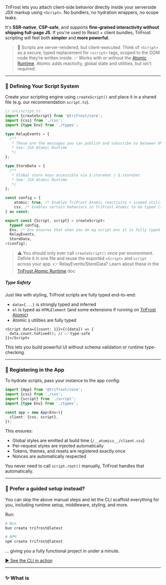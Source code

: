 TriFrost lets you attach client-side behavior directly inside your serverside JSX markup using `<Script>`. No bundlers, no hydration wrappers, no scope leaks.

It's **SSR-native**, **CSP-safe**, and supports **fine-grained interactivity without shipping full-page JS**. If you're used to React + client bundles, TriFrost scripting will feel both **simpler** and **more powerful**.

> 🔄 Scripts are server-rendered, but client-executed. Think of `<Script>` as a secure, typed replacement for `<script>` tags, scoped to the DOM node they’re written inside.
> ✅ Works with or without the [Atomic Runtime](/docs/jsx-atomic). Atomic adds reactivity, global state and utilities, but isn't required.

---

### 🧰 Defining Your Script System
Create your scripting engine using `createScript()` and place it in a shared file (e.g. our recommendation `script.ts`).
```typescript
// src/script.ts
import {createScript} from '@trifrost/core';
import {css} from './css';
import {type Env} from './types';

type RelayEvents = {
  /**
   * These are the messages you can publish and subscribe to between VMs
   * See: JSX Atomic Runtime
   */
};

type StoreData = {
  /**
   * Global store keys accessible via $.storeGet / $.storeSet
   * See: JSX Atomic Runtime
   */
};

const config = {
	atomic: true, /* Enables TriFrost Atomic reactivity + scoped utilities */
	css, /* Enables certain behaviors in TriFrost Atomic to be typed (such as $.cssVar and $.cssTheme) */
} as const;

export const {Script, script} = createScript<
  typeof config,
  Env, /* Env ensures that when you do eg script.env it is fully typed */
  RelayEvents,
  StoreData,
>(config);
```

> ⚠️ You should only ever call `createScript()` once per environment. Define it in one file and reuse the exported `<Script>` and `script` across your app.
> 👉 RelayEvents/StoreData? Learn about these in the [TriFrost Atomic Runtime](/docs/jsx-atomic) doc

##### Type Safety
Just like with styling, TriFrost scripts are fully typed end-to-end:
- `data={...}` is strongly typed and inferred
- `el` is typed as `HTMLElement` (and some extensions if running on [TriFrost Atomic](/docs/jsx-atomic))
- Atomic `$` utilities are fully typed

```tsx
<Script data={{count: 1}}>{({data}) => {
  data.count.toFixed(); // ✅ type-safe
}}</Script>
```

This lets you build powerful UI without schema validation or runtime type-checking.

---

### 🚀 Registering in the App
To hydrate scripts, pass your instance to the app config:
```typescript
import {App} from '@trifrost/core';
import {css} from './css';
import {script} from './script';
import {type Env} from './types';

const app = new App<Env>({
  client: {css, script},
});
```

This ensures:
- Global styles are emitted at build time (`/__atomics__/client.css`)
- Per-request styles are injected automatically
- Tokens, themes, and resets are registered exactly once
- Nonces are automatically respected

You never need to call `script.root()` manually, TriFrost handles that automatically.

---

### 🧭 Prefer a guided setup instead?
You can skip the above manual steps and let the CLI scaffold everything for you, including runtime setup, middleware, styling, and more.

Run:
```bash
# Bun
bun create trifrost@latest

# NPM
npm create trifrost@latest
```

... giving you a fully functional project in under a minute.

[▶️ See the CLI in action](/docs/cli-quickstart)

---

### ✨ What is <Script>

The `<Script>` component is TriFrost’s universal way to attach logic to your HTML:

- ✅ Inline behavior via serialized function calls
- ✅ External script tags with full CSP/nonce support
- ✅ Built-in deduplication
- ✅ Optional **atomic reactivity** when using `atomic: true` in the config for createScript

👉 Learn about the [TriFrost Atomic Runtime](/docs/jsx-atomic) to craft reactive masterpieces.

---

### ⚙️ External Scripts
If you pass a `src` prop, the script is rendered as a normal `<script>` tag:
```tsx
<Script src="https://cdn.example.com/foo.js" defer />

// Renders as:
<script nonce="abc123" src="https://cdn.example.com/foo.js" defer></script>
```

All standard script attributes are supported (src, type, async, defer, ...), and the tag will be rendered directly into the HTML.

---

### 🧠 Inline Scripts
You can also use `<Script>` to bind behaviors directly to elements during hydration.
```tsx
<button type="button">
  Click Me
  <Script>{({el}) => {
    el.addEventListener('click', () => {
      alert('Clicked!');
    });
  }}</Script>
</button>
```

This script is serialized at render time, registered with a unique hash, and re-attached to matching DOM nodes on the client via `data-tfhf="..."`.

##### How: Hydration Model
TriFrost scripts **run only on the client**, but are defined alongside your markup on the server.

When JSX is rendered on the server, your script function is:
- Captured as a string
- Hashed and registered
- Injected into a hydration payload

On the client, this payload:
- Locates the target node (via `data-tfhf`)
- Re-attaches the function and invokes it with `{el, data, $}`

> 🧠 Your function **does not run during SSR**. It is serialized as code, not executed.

This means:
- You can write `el.addEventListener(...)` as if you were in a `<script>` tag
- You cannot access `ctx`, `request`, or anything server-bound inside `<Script>`
- `data` is your bridge from SSR to client

### What's passed to Script?
Each inline script receives:

**el: HTMLElement**
The DOM element the script is bound to.

```tsx
<div>
  <Script>{({el}) => { /* el here is the div */
    ...
  }}</Script>
</div>
```

**data: object**
The `data={...}` you passed to the script. Writable. Not reactive by default (unless Atomic is enabled).

🧬 Data is fully typed, TypeScript will infer the shape of your `data` object and reflect it in the script body.

Example:
```tsx
<div>
  <Script data={{count: 42}}>{({el, data}) => {
    /* data here is {count: 42} and auto-typed as {count:number} */
  }}</Script>
</div>
```

✅ This gives you end-to-end type safety from SSR → client, **without manual casts or schema validation**.

**$: Atomic Utils**
A set of scoped, DOM-safe utilities:
- `$.on`, `$.once`, `$.fire` for events
- `$.query`, `$.clear` for DOM traversal
- `$.storeSet`, `$.storeGet` for global store state
- `$.uid`, `$.eq`, `$.sleep`, `$.fetch`, etc.

```tsx
<button type="button">
  Click Me
  <Script>{({el, $}) => {
    $.on(el, 'click', () => alert('Clicked!'));
  }}</Script>
</button>
```

See [JSX Atomic Runtime](/docs/jsx-atomic) for the full list.

---

### ⚡ Instant Execution Scripts
When using `<Script>` with a **function that takes no arguments**, TriFrost optimizes it by **inlining the logic directly into the HTML**:
```tsx
<Script>{() => {
  console.log('Inline script ran immediately');
}}</Script>
```

This is:
- ✅ Instant: no need to wait for the script engine
- ✅ CSP-safe: nonce is automatically applied
- ✅ Great for meta-level logic, e.g. setting theme or firing analytics

> 💡 Think of this as a safer, scoped `<script>` tag, but written inline with full TypeScript support.

Under the hood, this produces:
```html
<script nonce="abc123">(function(){console.log("Inline script ran immediately")})();</script>
```

This behavior is **only enabled for scripts with no arguments**:
```tsx
<Script>{() => { ... }}</Script> // ✅ inlined
<Script>{({el}) => { ... }}</Script> // ❌ not inlined, handled via hydration
```
This means you get instant execution **only when no DOM binding is needed**, perfect for boot-time setup, cookie flags, or third-party hooks.

For example:
```tsx
/* Theme detection */
<Script>
  {() => {
    const saved = localStorage.getItem('theme');
    const preferred = window.matchMedia('(prefers-color-scheme: dark)').matches ? 'dark' : 'light';
    document.documentElement.setAttribute('data-theme', saved || preferred);
  }}
</Script>
```
```tsx
/* Locale detection */
<Script>
  {() => {
    const locale = navigator.language?.startsWith('fr') ? 'fr' : 'en';
    document.documentElement.setAttribute('data-lang', locale);
  }}
</Script>
```

---

### Examples
##### Class Toggle
Toggle a class on click:
```tsx
<Script>{({el}) => {
  el.addEventListener('click', () => {
    el.classList.toggle('active');
  });
}}</Script>
```
Whats happening here:
- You can bind this to any node, including SVG or custom elements.
- No framework bindings or runtime needed.

##### Toggle with Data
Track and mutate open state in-place:
```tsx
<div>
  <span>Toggle Visibility</span>
  <Script data={{open: false}}>{({el, data}) => {
    el.addEventListener('click', () => {
      data.open = !data.open;
      el.setAttribute('aria-expanded', String(data.open));
    });
  }}</Script>
</div>
```
Whats happening here:
- Uses data.open to track local state.
- Updates aria-expanded attribute accordingly.
- Great for dropdowns, modals, etc.

##### Debounce (Atomic)
```tsx
<Script>{({el, $}) => {
  $.on(el, 'input', $.debounce(() => {
    console.log('Typing stopped');
  }, 300));
}}</Script>
```
Whats happening here:
- Uses the `$.debounce()` utility
- Triggers only after user finishes typing

##### Reactive form (Atomic)
```tsx
<form>
  <fieldset>
    <legend>Type</legend>
    <label><input type="radio" name="type" value="all" /> All</label>
    <label><input type="radio" name="type" value="blog" /> Blog</label>
    <label><input type="radio" name="type" value="release" /> Release</label>
  </fieldset>

  <fieldset>
    <legend>By Month</legend>
    <label><input type="radio" name="month" value="all" /> All</label>
    <label><input type="radio" name="month" value="2025-06" /> June 2025</label>
    <label><input type="radio" name="month" value="2025-05" /> May 2025</label>
  </fieldset>

  <Script data={{filters: {type: 'all', month: 'all'}}}>
    {({data, $}) => {
      data.$bind('filters.type', 'input[name="type"]');
      data.$bind('filters.month', 'input[name="month"]');

      data.$watch('filters', async () => {
        const res = await $.fetch<DocumentFragment>('/filter-news', {
          method: 'POST',
          body: data.filters,
        });

        if (res.ok && res.content) {
          document.getElementById('news-list')?.replaceWith(res.content);
        }
      });
    }}
  </Script>
</form>

<div id="news-list">
  <!-- Server-rendered list gets replaced here -->
</div>
```
Whats happening here:
- `data`: Holds the form's reactive state (`filters.type`, `filters.month`)
- `data.$bind`: Connects `data.filters` keys to DOM input values
- `data.$watch`: Triggers whenever the filters change
- `$.fetch(...)`: Makes a POST request with current filters (the endpoint returns HTML)
- `res.content`: Replaces the news list with the updated HTML fragment

This pattern is great for:
- News/blog filtering
- Product category filters
- Interactive search UIs
- Pagination triggers

And is exactly how the news section filter on this website works 🤓

> Want another cool example? Check out this [Synth Background](https://github.com/trifrost-js/website/blob/main/src/components/atoms/SynthBackground.tsx) component (which is what you see if you scroll all the way down on this page on a desktop browser).

---

### 🛡 Security & CSP
TriFrost scripts:
- Respect `nonce` values from the context
- Scripts are safely serialized without `eval`
- Code and data payloads **are sandboxed** in an [IIFE](https://developer.mozilla.org/en-US/docs/Glossary/IIFE) to **prevent scope leakage**.

No runtime globals. No unsafe scopes.

---

### Best Practices
- ✅ Define script once with createScript()
- ✅ Co-locate behavior with elements

---

### TLDR
- Use `<Script>` to hydrate parent-node behavior
- Supports inline or external `src`-based scripts
- Automatically handles CSP nonces
- Dedupes scripts and data at render time
- Co-locates behavior with components
- Requires `createScript()` factory for proper typing (eg: environment, events, store, ...)
- 🚫 Don’t call `createScript()` multiple times, define it in `script.css` and pass to App.

---

### Next Steps
To become a true TriFrost-Samurai:
- Learn about [JSX Atomic Runtime](/docs/jsx-atomic) for reactivity, stores, global pubsub and more
- Need a refresher on [JSX Basics](/docs/jsx-basics)?
- Take a technical dive into [JSX Fragments](/docs/jsx-fragments)?
- Or explore [styling with createCss](/docs/jsx-style-system)
